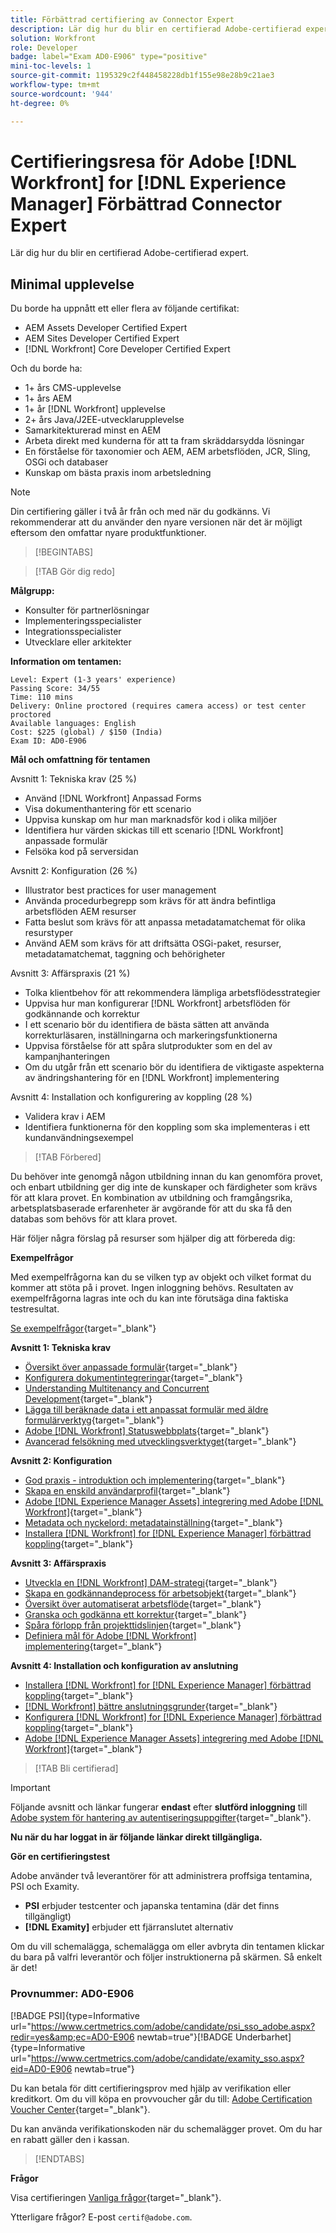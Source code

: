 ```yaml
---
title: Förbättrad certifiering av Connector Expert
description: Lär dig hur du blir en certifierad Adobe-certifierad expert i Adobe [!DNL Workfront] for [!DNL Experience Manager]
solution: Workfront
role: Developer
badge: label="Exam AD0-E906" type="positive"
mini-toc-levels: 1
source-git-commit: 1195329c2f448458228db1f155e98e28b9c21ae3
workflow-type: tm+mt
source-wordcount: '944'
ht-degree: 0%

---
```


# Certifieringsresa för Adobe [!DNL Workfront] for [!DNL Experience Manager] Förbättrad Connector Expert

Lär dig hur du blir en certifierad Adobe-certifierad expert.

## Minimal upplevelse

Du borde ha uppnått ett eller flera av följande certifikat:

* AEM Assets Developer Certified Expert
* AEM Sites Developer Certified Expert
* [!DNL Workfront] Core Developer Certified Expert

Och du borde ha:

* 1+ års CMS-upplevelse
* 1+ års AEM
* 1+ år [!DNL Workfront] upplevelse
* 2+ års Java/J2EE-utvecklarupplevelse
* Samarkitekturerad minst en AEM
* Arbeta direkt med kunderna för att ta fram skräddarsydda lösningar
* En förståelse för taxonomier och AEM, AEM arbetsflöden, JCR, Sling, OSGi och databaser
* Kunskap om bästa praxis inom arbetsledning

>[!NOTE]
>
>Din certifiering gäller i två år från och med när du godkänns. Vi rekommenderar att du använder den nyare versionen när det är möjligt eftersom den omfattar nyare produktfunktioner.

>[!BEGINTABS]

>[!TAB Gör dig redo]

**Målgrupp:**

* Konsulter för partnerlösningar
* Implementeringsspecialister
* Integrationsspecialister
* Utvecklare eller arkitekter

**Information om tentamen:**

```
Level: Expert (1-3 years' experience)
Passing Score: 34/55
Time: 110 mins
Delivery: Online proctored (requires camera access) or test center proctored
Available languages: English
Cost: $225 (global) / $150 (India)
Exam ID: AD0-E906
```

**Mål och omfattning för tentamen**

Avsnitt 1: Tekniska krav (25 %)

* Använd [!DNL Workfront] Anpassad Forms
* Visa dokumenthantering för ett scenario
* Uppvisa kunskap om hur man marknadsför kod i olika miljöer
* Identifiera hur värden skickas till ett scenario [!DNL Workfront] anpassade formulär
* Felsöka kod på serversidan

Avsnitt 2: Konfiguration (26 %)

* Illustrator best practices for user management
* Använda procedurbegrepp som krävs för att ändra befintliga arbetsflöden AEM resurser
* Fatta beslut som krävs för att anpassa metadatamatchemat för olika resurstyper
* Använd AEM som krävs för att driftsätta OSGi-paket, resurser, metadatamatchemat, taggning och behörigheter

Avsnitt 3: Affärspraxis (21 %)

* Tolka klientbehov för att rekommendera lämpliga arbetsflödesstrategier
* Uppvisa hur man konfigurerar [!DNL Workfront] arbetsflöden för godkännande och korrektur
* I ett scenario bör du identifiera de bästa sätten att använda korrekturläsaren, inställningarna och markeringsfunktionerna
* Uppvisa förståelse för att spåra slutprodukter som en del av kampanjhanteringen
* Om du utgår från ett scenario bör du identifiera de viktigaste aspekterna av ändringshantering för en [!DNL Workfront] implementering

Avsnitt 4: Installation och konfigurering av koppling (28 %)

* Validera krav i AEM
* Identifiera funktionerna för den koppling som ska implementeras i ett kundanvändningsexempel

>[!TAB Förbered]

Du behöver inte genomgå någon utbildning innan du kan genomföra provet, och enbart utbildning ger dig inte de kunskaper och färdigheter som krävs för att klara provet. En kombination av utbildning och framgångsrika, arbetsplatsbaserade erfarenheter är avgörande för att du ska få den databas som behövs för att klara provet.

Här följer några förslag på resurser som hjälper dig att förbereda dig:

**Exempelfrågor**

Med exempelfrågorna kan du se vilken typ av objekt och vilket format du kommer att stöta på i provet. Ingen inloggning behövs. Resultaten av exempelfrågorna lagras inte och du kan inte förutsäga dina faktiska testresultat.

[Se exempelfrågor](https://scorpion.caveon.com/launchpad/ad3-e906-adobe-workfront-for-experience-manager-enhanced-connector-certified-expert-sample-questions){target="_blank"}

**Avsnitt 1: Tekniska krav**

* [Översikt över anpassade formulär](https://experienceleague.adobe.com/docs/workfront/using/administration-and-setup/customize/custom-forms/custom-forms-overview.html){target="_blank"}
* [Konfigurera dokumentintegreringar](https://experienceleague.adobe.com/docs/workfront/using/administration-and-setup/configure-integrations/configure-document-integrations.html){target="_blank"}
* [Understanding Multitenancy and Concurrent Development](https://experienceleague.adobe.com/docs/experience-manager-learn/assets/deployment/multitenancy-concurrent-article-understand.html?lang=en){target="_blank"}
* [Lägga till beräknade data i ett anpassat formulär med äldre formulärverktyg](https://experienceleague.adobe.com/docs/workfront/using/administration-and-setup/customize/custom-forms/custom-form-builder/use-the-custom-form-builder/add-calculated-data-to-custom-form.html){target="_blank"}
* [Adobe [!DNL Workfront] Statuswebbplats](https://experienceleague.adobe.com/docs/workfront/using/basics/tips-tricks-for-basics/understand-the-status-site.html){target="_blank"}
* [Avancerad felsökning med utvecklingsverktyget](https://experienceleague.adobe.com/docs/workfront-learn/tutorials-workfront/fusion/troubleshooting-and-error-handling/advanced-troubleshooting-with-the-dev-tool.html?lang=en){target="_blank"}

**Avsnitt 2: Konfiguration**

* [God praxis - introduktion och implementering](https://experienceleague.adobe.com/docs/workfront-learn/tutorials-workfront/best-practices/onboarding-adoption-bp.html?lang=en){target="_blank"}
* [Skapa en enskild användarprofil](https://experienceleague.adobe.com/docs/workfront-learn/tutorials-workfront/administration-and-setup/create-and-manage-users/create-an-individual-user-profile.html?lang=en){target="_blank"}
* [Adobe [!DNL Experience Manager Assets] integrering med Adobe [!DNL Workfront]](https://experienceleague.adobe.com/docs/experience-manager-65/assets/integrations/workfront-integrations.html?lang=en){target="_blank"}
* [Metadata och nyckelord: metadatainställning](https://experienceleague.adobe.com/docs/workfront-learn/tutorials-workfront/workfront-dam-program/metadata-and-keywords/metadata-setup.html%3Flang%3Dzh-Hant){target="_blank"}
* [Installera [!DNL Workfront] for [!DNL Experience Manager] förbättrad koppling](https://experienceleague.adobe.com/docs/experience-manager-64/assets/integrations/workfront-connector-install.html?lang=en){target="_blank"}

**Avsnitt 3: Affärspraxis**

* [Utveckla en [!DNL Workfront] DAM-strategi](https://experienceleague.adobe.com/docs/workfront-learn/tutorials-workfront/workfront-dam-program/system-setup/analyze-and-plan-to-develop-a-workfront-dam-strategy.html?lang=en){target="_blank"}
* [Skapa en godkännandeprocess för arbetsobjekt](https://experienceleague.adobe.com/docs/workfront/using/administration-and-setup/customize/approvals-milestones/create-approval-processes.html){target="_blank"}
* [Översikt över automatiserat arbetsflöde](https://experienceleague.adobe.com/docs/workfront/using/review-and-approve-work/proofing/proofing-overview/automated-workflow.html?lang=en){target="_blank"}
* [Granska och godkänna ett korrektur](https://experienceleague.adobe.com/docs/workfront-learn/tutorials-workfront/workfront-proof/review-and-approve-work-for-proof/review-and-approve-a-proof.html?lang=en){target="_blank"}
* [Spåra förlopp från projekttidslinjen](https://experienceleague.adobe.com/docs/workfront-learn/tutorials-workfront/manage-work/project-timelines/track-work-progress-from-the-project-timeline.html?lang=en){target="_blank"}
* [Definiera mål för Adobe [!DNL Workfront] implementering](https://experienceleague.adobe.com/docs/workfront/using/administration-and-setup/get-started-administration/define-wf-goals-objectives.html?lang=en){target="_blank"}

**Avsnitt 4: Installation och konfiguration av anslutning**

* [Installera [!DNL Workfront] for [!DNL Experience Manager] förbättrad koppling](https://experienceleague.adobe.com/docs/experience-manager-65/assets/integrations/workfront-connector-install.html?lang=en){target="_blank"}
* [[!DNL Workfront] bättre anslutningsgrunder](https://experienceleague.adobe.com/docs/experience-manager-learn/assets/workfront/enhanced-connector/basics.html%3Flang%3Den){target="_blank"}
* [Konfigurera [!DNL Workfront] for [!DNL Experience Manager] förbättrad koppling](https://experienceleague.adobe.com/docs/experience-manager-65/assets/integrations/workfront-connector-configure.html?lang=en){target="_blank"}
* [Adobe [!DNL Experience Manager Assets] integrering med Adobe [!DNL Workfront]](https://experienceleague.adobe.com/docs/experience-manager-65/assets/integrations/workfront-integrations.html?lang=en){target="_blank"}

>[!TAB Bli certifierad]

>[!IMPORTANT]
>
>Följande avsnitt och länkar fungerar **endast**  efter **slutförd inloggning** till [Adobe system för hantering av autentiseringsuppgifter](http://www.certmetrics.com/adobe){target="_blank"}.

**Nu när du har loggat in är följande länkar direkt tillgängliga.**

**Gör en certifieringstest**

Adobe använder två leverantörer för att administrera proffsiga tentamina, PSI och Examity.

* **PSI** erbjuder testcenter och japanska tentamina (där det finns tillgängligt)
* **[!DNL Examity]** erbjuder ett fjärranslutet alternativ

Om du vill schemalägga, schemalägga om eller avbryta din tentamen klickar du bara på valfri leverantör och följer instruktionerna på skärmen. Så enkelt är det!

### Provnummer: AD0-E906

[!BADGE PSI]{type=Informative url="https://www.certmetrics.com/adobe/candidate/psi_sso_adobe.aspx?redir=yes&amp;ec=AD0-E906 newtab=true"}[!BADGE Underbarhet]{type=Informative url="https://www.certmetrics.com/adobe/candidate/examity_sso.aspx?eid=AD0-E906 newtab=true"}

Du kan betala för ditt certifieringsprov med hjälp av verifikation eller kreditkort. Om du vill köpa en provvoucher går du till: [Adobe Certification Voucher Center](https://market.xvoucher.com/adobe/global){target="_blank"}.

Du kan använda verifikationskoden när du schemalägger provet. Om du har en rabatt gäller den i kassan.

>[!ENDTABS]

**Frågor**

Visa certifieringen [Vanliga frågor](https://experienceleague.adobe.com/docs/certification/certification/faq.html?lang=en){target="_blank"}.

Ytterligare frågor? E-post `certif@adobe.com`.

